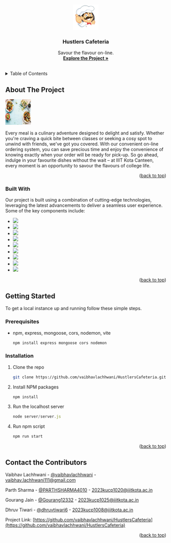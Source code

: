 <!-- PROJECT LOGO -->
<br />
<div align="center">
  <a href="https://github.com/vaibhavlachhwani/HustlersCafeteria">
    <img src="images/logo.jpg" alt="Logo" width="80" height="80">
  </a>

  <h3 align="center">Hustlers Cafeteria</h3>

  <p align="center">
    Savour the flavour on-line.
    <br />
    <a href="https://github.com/vaibhavlachhwani/HustlersCafeteria"><strong>Explore the Project »</strong></a>
    <br />
    <br />
  </p>
</div>



<!-- TABLE OF CONTENTS -->
<details>
  <summary>Table of Contents</summary>
  <ol>
    <li>
      <a href="#about-the-project">About The Project</a>
      <ul>
        <li><a href="#built-with">Built With</a></li>
      </ul>
    </li>
    <li>
      <a href="#getting-started">Getting Started</a>
      <ul>
        <li><a href="#prerequisites">Prerequisites</a></li>
        <li><a href="#installation">Installation</a></li>
      </ul>
    </li>
    <li><a href="#contact">Contact the Contributors</a></li>
  </ol>
</details>



<!-- ABOUT THE PROJECT -->
## About The Project

<img src="images/cover.jpg" alt="Logo" width="80" height="80">

Every meal is a culinary adventure designed to delight and satisfy. Whether you're craving a quick bite between classes or seeking a cosy spot to unwind with friends, we've got you covered. With our convenient on-line ordering system, you can save precious time and enjoy the convenience of knowing exactly when your order will be ready for pick-up. So go ahead, indulge in your favourite dishes without the wait – at IIIT Kota Canteen, every moment is an opportunity to savour the flavours of college life.

<p align="right">(<a href="#readme-top">back to top</a>)</p>



### Built With

Our project is built using a combination of cutting-edge technologies, leveraging the latest advancements to deliver a seamless user experience. Some of the key components include:

* ![](https://img.shields.io/badge/tailwindcss-%2338B2AC.svg?style=for-the-badge&logo=tailwind-css&logoColor=white)
* ![](https://img.shields.io/badge/MongoDB-%234ea94b.svg?style=for-the-badge&logo=mongodb&logoColor=white)
* ![](https://img.shields.io/badge/express.js-%23404d59.svg?style=for-the-badge&logo=express&logoColor=%2361DAFB)
* ![](https://img.shields.io/badge/node.js-6DA55F?style=for-the-badge&logo=node.js&logoColor=white)
* ![](https://img.shields.io/badge/vite-%23646CFF.svg?style=for-the-badge&logo=vite&logoColor=white)
* ![](https://img.shields.io/badge/Postman-FF6C37?style=for-the-badge&logo=postman&logoColor=white)
* ![](https://img.shields.io/badge/html5-%23E34F26.svg?style=for-the-badge&logo=html5&logoColor=white)
* ![](https://img.shields.io/badge/css3-%231572B6.svg?style=for-the-badge&logo=css3&logoColor=white)
* ![](https://img.shields.io/badge/javascript-%23323330.svg?style=for-the-badge&logo=javascript&logoColor=%23F7DF1E)

<p align="right">(<a href="#readme-top">back to top</a>)</p>



<!-- GETTING STARTED -->
## Getting Started

To get a local instance up and running follow these simple steps.

### Prerequisites

* npm, express, mongoose, cors, nodemon, vite
  ```sh
  npm install express mongoose cors nodemon
  ```

### Installation

1. Clone the repo
   ```sh
   git clone https://github.com/vaibhavlachhwani/HustlersCafeteria.git
   ```
2. Install NPM packages
   ```sh
   npm install
   ```
3. Run the localhost server
   ```js
   node server/server.js
   ```
4. Run npm script
   ```sh
   npm run start
   ```

<p align="right">(<a href="#readme-top">back to top</a>)</p>

## Contact the Contributors

Vaibhav Lachhwani - [@vaibhavlachhwani](https://github.com/vaibhavlachhwani) - vaibhav.lachhwani111@gmail.com

Parth Sharma - [@PARTHSHARMA4010](https://github.com/PARTHSHARMA4010) - 2023kucp1020@iiitkota.ac.in

Gourang Jain - [@Gourang12332](https://github.com/Gourang12332) - 2023kucp1025@iiitkota.ac.in

Dhruv Tiwari - [@dhruvtiwari6](https://github.com/dhruvtiwari6) - 2023kucp1008@iiitkota.ac.in

Project Link: [https://github.com/vaibhavlachhwani/HustlersCafeteria](https://github.com/vaibhavlachhwani/HustlersCafeteria)

<p align="right">(<a href="#readme-top">back to top</a>)</p>
